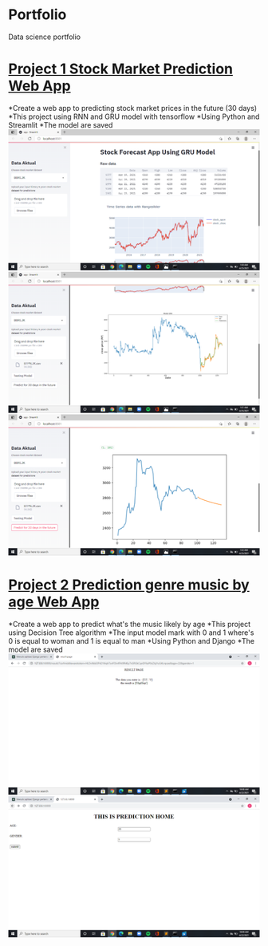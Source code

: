 # Portfolio
Data science portfolio
# [Project 1 Stock Market Prediction Web App](https://github.com/sandrafitrie/MLWebApp)

*Create a web app to predicting stock market prices in the future (30 days)
*This project using RNN and GRU model with tensorflow 
*Using Python and Streamlit
*The model are saved
![](https://github.com/sandrafitrie/Portfolio/blob/main/Screenshot%20(36).png)
![](https://github.com/sandrafitrie/Portfolio/blob/main/Screenshot%20(37).png)
![](https://github.com/sandrafitrie/Portfolio/blob/main/Screenshot%20(38).png)

# [Project 2 Prediction genre music by age Web App](https://github.com/sandrafitrie/pred_music)

*Create a web app to predict what's the music likely by age
*This project using Decision Tree algorithm
*The input model mark with 0 and 1 where's 0 is equal to woman and 1 is equal to man
*Using Python and Django
*The model are saved 
![](/images/Screenshot%20(34).png)
![](/images/Screenshot%20(35).png)

